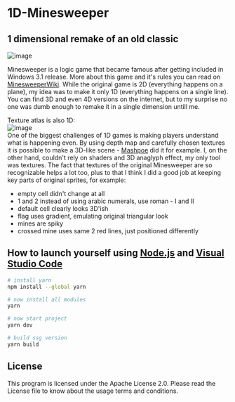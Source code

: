 # 1D-Minesweeper
## 1 dimensional remake of an old classic
![image](https://user-images.githubusercontent.com/82185066/197850099-bc2fe963-a41b-4ab0-867b-1529708c8efd.png)  

Minesweeper is a logic game that became famous after getting included in Windows 3.1 release. More about this game and it's rules you can read on [MinesweeperWiki](https://minesweepergame.com/website/authoritative-minesweeper/wiki/Windows_Minesweeper). While the original game is 2D (everything happens on a plane), my idea was to make it only 1D (everything happens on a single line). You can find 3D and even 4D versions on the internet, but to my surprise no one was dumb enough to remake it in a single dimension untill me.

Texture atlas is also 1D:  
![image](https://user-images.githubusercontent.com/82185066/197850339-6fef63d5-78a2-4dbb-a599-cef29248a9a2.png)  
One of the biggest challenges of 1D games is making players understand what is happening even. By using depth map and carefully chosen textures it is possible to make a 3D-like scene - [Mashpoe](https://youtu.be/3xx7sgNVE-A) did it for example. I, on the other hand, couldn't rely on shaders and 3D anaglyph effect, my only tool was textures. The fact that textures of the original Minesweeper are so recognizable helps a lot too, plus to that I think I did a good job at keeping key parts of original sprites, for example:
- empty cell didn't change at all
- 1 and 2 instead of using arabic numerals, use roman - I and II
- default cell clearly looks 3D'ish
- flag uses gradient, emulating original triangular look
- mines are spiky
- crossed mine uses same 2 red lines, just positioned differently

## How to launch yourself using [Node.js](https://nodejs.org/en/) and [Visual Studio Code](https://code.visualstudio.com/download)

```bash
# install yarn
npm install --global yarn

# now install all modules
yarn

# now start project
yarn dev

# build ssg version
yarn build
```

## License
This program is licensed under the Apache License 2.0. Please read the License file to know about the usage terms and conditions.
